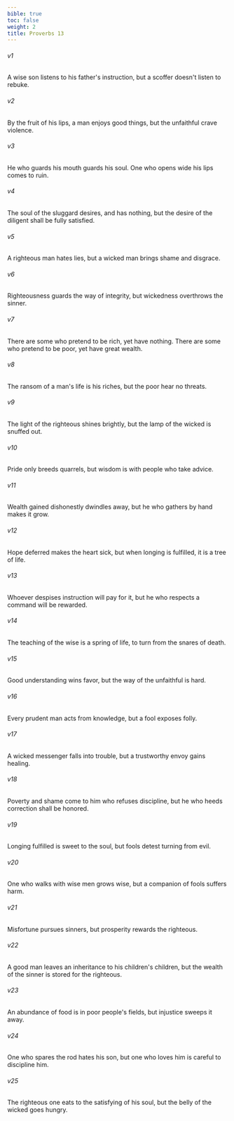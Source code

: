 ```yaml
---
bible: true
toc: false
weight: 2
title: Proverbs 13
---
```




###### v1 
A wise son listens to his father's instruction, but a scoffer doesn't listen to rebuke. 

###### v2 
By the fruit of his lips, a man enjoys good things, but the unfaithful crave violence. 

###### v3 
He who guards his mouth guards his soul. One who opens wide his lips comes to ruin. 

###### v4 
The soul of the sluggard desires, and has nothing, but the desire of the diligent shall be fully satisfied. 

###### v5 
A righteous man hates lies, but a wicked man brings shame and disgrace. 

###### v6 
Righteousness guards the way of integrity, but wickedness overthrows the sinner. 

###### v7 
There are some who pretend to be rich, yet have nothing. There are some who pretend to be poor, yet have great wealth. 

###### v8 
The ransom of a man's life is his riches, but the poor hear no threats. 

###### v9 
The light of the righteous shines brightly, but the lamp of the wicked is snuffed out. 

###### v10 
Pride only breeds quarrels, but wisdom is with people who take advice. 

###### v11 
Wealth gained dishonestly dwindles away, but he who gathers by hand makes it grow. 

###### v12 
Hope deferred makes the heart sick, but when longing is fulfilled, it is a tree of life. 

###### v13 
Whoever despises instruction will pay for it, but he who respects a command will be rewarded. 

###### v14 
The teaching of the wise is a spring of life, to turn from the snares of death. 

###### v15 
Good understanding wins favor, but the way of the unfaithful is hard. 

###### v16 
Every prudent man acts from knowledge, but a fool exposes folly. 

###### v17 
A wicked messenger falls into trouble, but a trustworthy envoy gains healing. 

###### v18 
Poverty and shame come to him who refuses discipline, but he who heeds correction shall be honored. 

###### v19 
Longing fulfilled is sweet to the soul, but fools detest turning from evil. 

###### v20 
One who walks with wise men grows wise, but a companion of fools suffers harm. 

###### v21 
Misfortune pursues sinners, but prosperity rewards the righteous. 

###### v22 
A good man leaves an inheritance to his children's children, but the wealth of the sinner is stored for the righteous. 

###### v23 
An abundance of food is in poor people's fields, but injustice sweeps it away. 

###### v24 
One who spares the rod hates his son, but one who loves him is careful to discipline him. 

###### v25 
The righteous one eats to the satisfying of his soul, but the belly of the wicked goes hungry.
